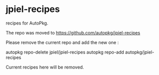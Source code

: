 # jpiel-recipes
recipes for AutoPkg.

The repo was moved to https://github.com/autopkg/jpiel-recipes

Please remove the current repo and add the new one :

autopkg repo-delete jpiel/jpiel-recipes
autopkg repo-add autopkg/jpiel-recipes

Current recipes here will be removed.

